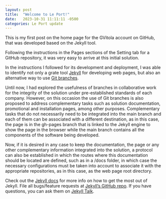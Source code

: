 ```yaml
---
layout: post
title:  "Welcome to Le Port!"
date:   2023-10-31 11:11:11 -0500
categories: Le Port update
---
```

This is my first post on the home page for the GVitola account on GitHub, that was developed based on the Jekyll tool. 

Following the instructions in the Pages sections of the Setting tab for a GitHub repository, it was very easy to arrive at this initial solution.

In the instructions I followed for its development and deployment, I was able to identify not only a grate tool [Jekyll][jekyll-home] for developing web pages, but also an alternative way to use [Git branches][git-branches].

Until now, I had explored the usefulness of branches in collaborative work for the integrity of the solution under pre-established standards of each company. However, on this occasion the use of Git branches is also proposed to address complementary tasks such as solution documentation, promotional and installation pages, among other purposes. Complementary tasks that do not necessarily need to be integrated into the main branch and each of them can be associated with a different destination, as in this case, the page is in the gh-pages branch that is linked to the Jekyll engine to show the page in the browser while the main branch contains all the components of the software being developed.

Now, if it is desired in any case to keep the documentation, the page or any other complementary information integrated into the solution, a protocol can also be established in which the routes where this documentation should be located are defined, such as in a /docs folder, in which case the necessary configurations must be taken into account to associate it with the appropriate repositories, as in this case, as the web page root directory.

Check out the [Jekyll docs][jekyll-docs] for more info on how to get the most out of Jekyll. File all bugs/feature requests at [Jekyll’s GitHub repo][jekyll-gh]. If you have questions, you can ask them on [Jekyll Talk][jekyll-talk].

[jekyll-home]: https://jekyllrb.com
[jekyll-docs]: https://jekyllrb.com/docs/home
[jekyll-gh]:   https://github.com/jekyll/jekyll
[jekyll-talk]: https://talk.jekyllrb.com/
[git-branches]: https://docs.github.com/en/pages 
